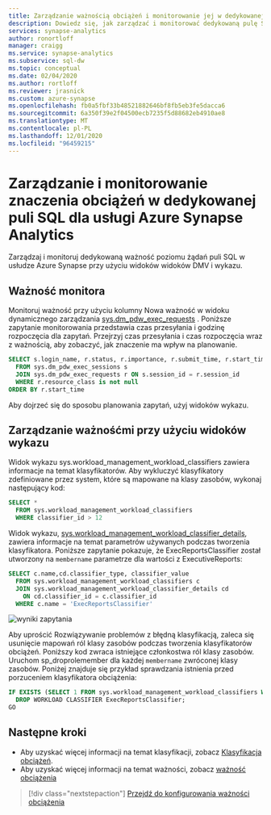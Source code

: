 ```yaml
---
title: Zarządzanie ważnością obciążeń i monitorowanie jej w dedykowanej puli SQL
description: Dowiedz się, jak zarządzać i monitorować dedykowaną pulę SQL na poziomie żądania dla usługi Azure Synapse Analytics.
services: synapse-analytics
author: ronortloff
manager: craigg
ms.service: synapse-analytics
ms.subservice: sql-dw
ms.topic: conceptual
ms.date: 02/04/2020
ms.author: rortloff
ms.reviewer: jrasnick
ms.custom: azure-synapse
ms.openlocfilehash: fb0a5fbf33b48521882646bf8fb5eb3fe5dacca6
ms.sourcegitcommit: 6a350f39e2f04500ecb7235f5d88682eb4910ae8
ms.translationtype: MT
ms.contentlocale: pl-PL
ms.lasthandoff: 12/01/2020
ms.locfileid: "96459215"
---
```

# <a name="manage-and-monitor-workload-importance-in-dedicated-sql-pool-for-azure-synapse-analytics"></a>Zarządzanie i monitorowanie znaczenia obciążeń w dedykowanej puli SQL dla usługi Azure Synapse Analytics

Zarządzaj i monitoruj dedykowaną ważność poziomu żądań puli SQL w usłudze Azure Synapse przy użyciu widoków widoków DMV i wykazu.

## <a name="monitor-importance"></a>Ważność monitora

Monitoruj ważność przy użyciu kolumny Nowa ważność w widoku dynamicznego zarządzania [sys.dm_pdw_exec_requests](/sql/relational-databases/system-dynamic-management-views/sys-dm-pdw-exec-requests-transact-sql?toc=/azure/synapse-analytics/sql-data-warehouse/toc.json&bc=/azure/synapse-analytics/sql-data-warehouse/breadcrumb/toc.json&view=azure-sqldw-latest) .
Poniższe zapytanie monitorowania przedstawia czas przesyłania i godzinę rozpoczęcia dla zapytań. Przejrzyj czas przesyłania i czas rozpoczęcia wraz z ważnością, aby zobaczyć, jak znaczenie ma wpływ na planowanie.

```sql
SELECT s.login_name, r.status, r.importance, r.submit_time, r.start_time
  FROM sys.dm_pdw_exec_sessions s
  JOIN sys.dm_pdw_exec_requests r ON s.session_id = r.session_id
  WHERE r.resource_class is not null
ORDER BY r.start_time
```

Aby dojrzeć się do sposobu planowania zapytań, użyj widoków wykazu.

## <a name="manage-importance-with-catalog-views"></a>Zarządzanie ważnośćmi przy użyciu widoków wykazu

Widok wykazu sys.workload_management_workload_classifiers zawiera informacje na temat klasyfikatorów. Aby wykluczyć klasyfikatory zdefiniowane przez system, które są mapowane na klasy zasobów, wykonaj następujący kod:

```sql
SELECT *
  FROM sys.workload_management_workload_classifiers
  WHERE classifier_id > 12
```

Widok wykazu, [sys.workload_management_workload_classifier_details](/sql/relational-databases/system-catalog-views/sys-workload-management-workload-classifier-details-transact-sql?toc=/azure/synapse-analytics/sql-data-warehouse/toc.json&bc=/azure/synapse-analytics/sql-data-warehouse/breadcrumb/toc.json&view=azure-sqldw-latest), zawiera informacje na temat parametrów używanych podczas tworzenia klasyfikatora.  Poniższe zapytanie pokazuje, że ExecReportsClassifier został utworzony na ```membername``` parametrze dla wartości z ExecutiveReports:

```sql
SELECT c.name,cd.classifier_type, classifier_value
  FROM sys.workload_management_workload_classifiers c
  JOIN sys.workload_management_workload_classifier_details cd
    ON cd.classifier_id = c.classifier_id
  WHERE c.name = 'ExecReportsClassifier'
```

![wyniki zapytania](./media/sql-data-warehouse-how-to-manage-and-monitor-workload-importance/wlm-query-results.png)

Aby uprościć Rozwiązywanie problemów z błędną klasyfikacją, zaleca się usunięcie mapowań ról klasy zasobów podczas tworzenia klasyfikatorów obciążeń. Poniższy kod zwraca istniejące członkostwa ról klasy zasobów. Uruchom sp_droprolemember dla każdej ```membername``` zwróconej klasy zasobów.
Poniżej znajduje się przykład sprawdzania istnienia przed porzuceniem klasyfikatora obciążenia:

```sql
IF EXISTS (SELECT 1 FROM sys.workload_management_workload_classifiers WHERE name = 'ExecReportsClassifier')
  DROP WORKLOAD CLASSIFIER ExecReportsClassifier;
GO
```

## <a name="next-steps"></a>Następne kroki

- Aby uzyskać więcej informacji na temat klasyfikacji, zobacz [Klasyfikacja obciążeń](sql-data-warehouse-workload-classification.md).
- Aby uzyskać więcej informacji na temat ważności, zobacz [ważność obciążenia](sql-data-warehouse-workload-importance.md)

> [!div class="nextstepaction"]
> [Przejdź do konfigurowania ważności obciążenia](sql-data-warehouse-how-to-configure-workload-importance.md)
